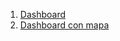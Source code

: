 1. [Dashboard](https://public.tableau.com/views/ProyectoDatosPersonales/Dashboard3?:language=es-ES&publish=yes&:display_count=n&:origin=viz_share_link) 
2. [Dashboard con mapa](https://public.tableau.com/app/profile/maria.sanz.belloni/viz/ProyectoDatosPersonales/Gastosporcategoria?publish=yes)

